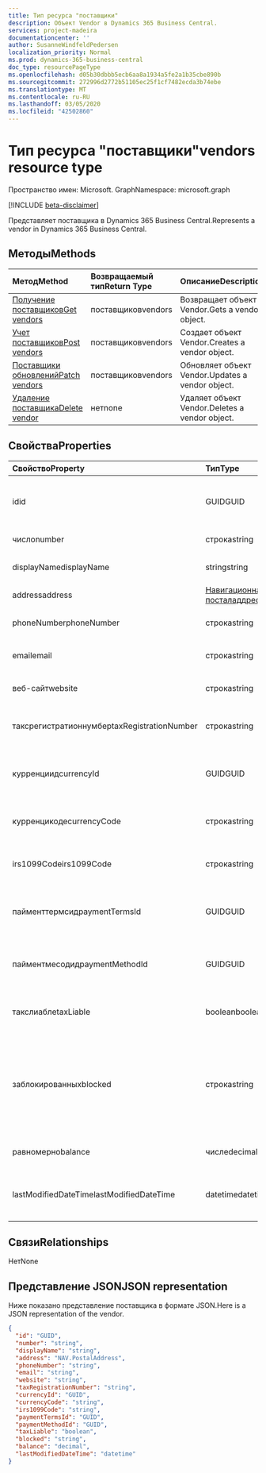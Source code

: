 ```yaml
---
title: Тип ресурса "поставщики"
description: Объект Vendor в Dynamics 365 Business Central.
services: project-madeira
documentationcenter: ''
author: SusanneWindfeldPedersen
localization_priority: Normal
ms.prod: dynamics-365-business-central
doc_type: resourcePageType
ms.openlocfilehash: d05b30dbbb5ecb6aa8a1934a5fe2a1b35cbe890b
ms.sourcegitcommit: 272996d2772b51105ec25f1cf7482ecda3b74ebe
ms.translationtype: MT
ms.contentlocale: ru-RU
ms.lasthandoff: 03/05/2020
ms.locfileid: "42502860"
---
```

# <a name="vendors-resource-type"></a><span data-ttu-id="c3986-103">Тип ресурса "поставщики"</span><span class="sxs-lookup"><span data-stu-id="c3986-103">vendors resource type</span></span>

<span data-ttu-id="c3986-104">Пространство имен: Microsoft. Graph</span><span class="sxs-lookup"><span data-stu-id="c3986-104">Namespace: microsoft.graph</span></span>

[!INCLUDE [beta-disclaimer](../../includes/beta-disclaimer.md)]

<span data-ttu-id="c3986-105">Представляет поставщика в Dynamics 365 Business Central.</span><span class="sxs-lookup"><span data-stu-id="c3986-105">Represents a vendor in Dynamics 365 Business Central.</span></span>

## <a name="methods"></a><span data-ttu-id="c3986-106">Методы</span><span class="sxs-lookup"><span data-stu-id="c3986-106">Methods</span></span>

| <span data-ttu-id="c3986-107">Метод</span><span class="sxs-lookup"><span data-stu-id="c3986-107">Method</span></span>       | <span data-ttu-id="c3986-108">Возвращаемый тип</span><span class="sxs-lookup"><span data-stu-id="c3986-108">Return Type</span></span>  |<span data-ttu-id="c3986-109">Описание</span><span class="sxs-lookup"><span data-stu-id="c3986-109">Description</span></span>|
|:---------------|:--------|:----------|
|[<span data-ttu-id="c3986-110">Получение поставщиков</span><span class="sxs-lookup"><span data-stu-id="c3986-110">Get vendors</span></span>](../api/dynamics-vendor-get.md)|<span data-ttu-id="c3986-111">поставщиков</span><span class="sxs-lookup"><span data-stu-id="c3986-111">vendors</span></span>|<span data-ttu-id="c3986-112">Возвращает объект Vendor.</span><span class="sxs-lookup"><span data-stu-id="c3986-112">Gets a vendor object.</span></span>|
|[<span data-ttu-id="c3986-113">Учет поставщиков</span><span class="sxs-lookup"><span data-stu-id="c3986-113">Post vendors</span></span>](../api/dynamics-create-vendor.md)|<span data-ttu-id="c3986-114">поставщиков</span><span class="sxs-lookup"><span data-stu-id="c3986-114">vendors</span></span>|<span data-ttu-id="c3986-115">Создает объект Vendor.</span><span class="sxs-lookup"><span data-stu-id="c3986-115">Creates a vendor object.</span></span>|
|[<span data-ttu-id="c3986-116">Поставщики обновлений</span><span class="sxs-lookup"><span data-stu-id="c3986-116">Patch vendors</span></span>](../api/dynamics-vendor-update.md)|<span data-ttu-id="c3986-117">поставщиков</span><span class="sxs-lookup"><span data-stu-id="c3986-117">vendors</span></span>|<span data-ttu-id="c3986-118">Обновляет объект Vendor.</span><span class="sxs-lookup"><span data-stu-id="c3986-118">Updates a vendor object.</span></span>|
|[<span data-ttu-id="c3986-119">Удаление поставщика</span><span class="sxs-lookup"><span data-stu-id="c3986-119">Delete vendor</span></span>](../api/dynamics-vendor-delete.md)|<span data-ttu-id="c3986-120">нет</span><span class="sxs-lookup"><span data-stu-id="c3986-120">none</span></span>|<span data-ttu-id="c3986-121">Удаляет объект Vendor.</span><span class="sxs-lookup"><span data-stu-id="c3986-121">Deletes a vendor object.</span></span>|

## <a name="properties"></a><span data-ttu-id="c3986-122">Свойства</span><span class="sxs-lookup"><span data-stu-id="c3986-122">Properties</span></span>
| <span data-ttu-id="c3986-123">Свойство</span><span class="sxs-lookup"><span data-stu-id="c3986-123">Property</span></span>     | <span data-ttu-id="c3986-124">Тип</span><span class="sxs-lookup"><span data-stu-id="c3986-124">Type</span></span>   |<span data-ttu-id="c3986-125">Описание</span><span class="sxs-lookup"><span data-stu-id="c3986-125">Description</span></span>|
|:---------------|:--------|:----------|
|<span data-ttu-id="c3986-126">id</span><span class="sxs-lookup"><span data-stu-id="c3986-126">id</span></span>|<span data-ttu-id="c3986-127">GUID</span><span class="sxs-lookup"><span data-stu-id="c3986-127">GUID</span></span>|<span data-ttu-id="c3986-128">Уникальный идентификатор поставщика.</span><span class="sxs-lookup"><span data-stu-id="c3986-128">The unique ID of the vendor.</span></span> <span data-ttu-id="c3986-129">Не редактируемые.</span><span class="sxs-lookup"><span data-stu-id="c3986-129">Non-editable.</span></span>|
|<span data-ttu-id="c3986-130">число</span><span class="sxs-lookup"><span data-stu-id="c3986-130">number</span></span>|<span data-ttu-id="c3986-131">строка</span><span class="sxs-lookup"><span data-stu-id="c3986-131">string</span></span>|<span data-ttu-id="c3986-132">Номер поставщика.</span><span class="sxs-lookup"><span data-stu-id="c3986-132">The vendor number.</span></span>|
|<span data-ttu-id="c3986-133">displayName</span><span class="sxs-lookup"><span data-stu-id="c3986-133">displayName</span></span>|<span data-ttu-id="c3986-134">string</span><span class="sxs-lookup"><span data-stu-id="c3986-134">string</span></span>|<span data-ttu-id="c3986-135">Отображаемое имя поставщика.</span><span class="sxs-lookup"><span data-stu-id="c3986-135">The vendor's display name.</span></span>|
|<span data-ttu-id="c3986-136">address</span><span class="sxs-lookup"><span data-stu-id="c3986-136">address</span></span>|[<span data-ttu-id="c3986-137">Навигационная. посталаддресс</span><span class="sxs-lookup"><span data-stu-id="c3986-137">NAV.PostalAddress</span></span>](../resources/dynamics-complextypes.md)|<span data-ttu-id="c3986-138">Адрес поставщика.</span><span class="sxs-lookup"><span data-stu-id="c3986-138">The vendor's address.</span></span>|
|<span data-ttu-id="c3986-139">phoneNumber</span><span class="sxs-lookup"><span data-stu-id="c3986-139">phoneNumber</span></span>|<span data-ttu-id="c3986-140">строка</span><span class="sxs-lookup"><span data-stu-id="c3986-140">string</span></span>|<span data-ttu-id="c3986-141">Номер телефона поставщика.</span><span class="sxs-lookup"><span data-stu-id="c3986-141">The vendor's telephone number.</span></span>|
|<span data-ttu-id="c3986-142">email</span><span class="sxs-lookup"><span data-stu-id="c3986-142">email</span></span>|<span data-ttu-id="c3986-143">строка</span><span class="sxs-lookup"><span data-stu-id="c3986-143">string</span></span>|<span data-ttu-id="c3986-144">Адрес электронной почты поставщика.</span><span class="sxs-lookup"><span data-stu-id="c3986-144">The vendor's email address.</span></span>|
|<span data-ttu-id="c3986-145">веб-сайт</span><span class="sxs-lookup"><span data-stu-id="c3986-145">website</span></span>|<span data-ttu-id="c3986-146">строка</span><span class="sxs-lookup"><span data-stu-id="c3986-146">string</span></span>|<span data-ttu-id="c3986-147">Адрес веб-сайта поставщика.</span><span class="sxs-lookup"><span data-stu-id="c3986-147">The vendor's website address.</span></span>|
|<span data-ttu-id="c3986-148">таксрегистратионнумбер</span><span class="sxs-lookup"><span data-stu-id="c3986-148">taxRegistrationNumber</span></span>|<span data-ttu-id="c3986-149">строка</span><span class="sxs-lookup"><span data-stu-id="c3986-149">string</span></span>|<span data-ttu-id="c3986-150">Регистрационный номер налогоплательщика поставщика.</span><span class="sxs-lookup"><span data-stu-id="c3986-150">The vendor's tax registration number.</span></span>|
|<span data-ttu-id="c3986-151">курренциид</span><span class="sxs-lookup"><span data-stu-id="c3986-151">currencyId</span></span>|<span data-ttu-id="c3986-152">GUID</span><span class="sxs-lookup"><span data-stu-id="c3986-152">GUID</span></span>|<span data-ttu-id="c3986-153">Идентификатор кода валюты по умолчанию для поставщика.</span><span class="sxs-lookup"><span data-stu-id="c3986-153">The default currency code ID for the vendor.</span></span>|
|<span data-ttu-id="c3986-154">курренцикоде</span><span class="sxs-lookup"><span data-stu-id="c3986-154">currencyCode</span></span>|<span data-ttu-id="c3986-155">строка</span><span class="sxs-lookup"><span data-stu-id="c3986-155">string</span></span>|<span data-ttu-id="c3986-156">Код валюты по умолчанию для поставщика.</span><span class="sxs-lookup"><span data-stu-id="c3986-156">The default currency code for the vendor.</span></span>|
|<span data-ttu-id="c3986-157">irs1099Code</span><span class="sxs-lookup"><span data-stu-id="c3986-157">irs1099Code</span></span>|<span data-ttu-id="c3986-158">строка</span><span class="sxs-lookup"><span data-stu-id="c3986-158">string</span></span>|<span data-ttu-id="c3986-159">Указывает код 1099 для поставщика.</span><span class="sxs-lookup"><span data-stu-id="c3986-159">Specifies a 1099 code for the vendor.</span></span> <span data-ttu-id="c3986-160">Только для США.</span><span class="sxs-lookup"><span data-stu-id="c3986-160">US only.</span></span>|
|<span data-ttu-id="c3986-161">пайменттермсид</span><span class="sxs-lookup"><span data-stu-id="c3986-161">paymentTermsId</span></span>|<span data-ttu-id="c3986-162">GUID</span><span class="sxs-lookup"><span data-stu-id="c3986-162">GUID</span></span>|<span data-ttu-id="c3986-163">КОД условий оплаты для поставщика по умолчанию.</span><span class="sxs-lookup"><span data-stu-id="c3986-163">The default payment terms ID for the vendor.</span></span>|
|<span data-ttu-id="c3986-164">пайментмесодид</span><span class="sxs-lookup"><span data-stu-id="c3986-164">paymentMethodId</span></span>|<span data-ttu-id="c3986-165">GUID</span><span class="sxs-lookup"><span data-stu-id="c3986-165">GUID</span></span>|<span data-ttu-id="c3986-166">Идентификатор метода оплаты по умолчанию для поставщика.</span><span class="sxs-lookup"><span data-stu-id="c3986-166">The default payment method ID for the vendor.</span></span>|
|<span data-ttu-id="c3986-167">такслиабле</span><span class="sxs-lookup"><span data-stu-id="c3986-167">taxLiable</span></span>|<span data-ttu-id="c3986-168">boolean</span><span class="sxs-lookup"><span data-stu-id="c3986-168">boolean</span></span>|<span data-ttu-id="c3986-169">Указывает, является ли поставщик подлежащей налогообложению.</span><span class="sxs-lookup"><span data-stu-id="c3986-169">Specifies if the vendor is liable for tax.</span></span>|
|<span data-ttu-id="c3986-170">заблокированных</span><span class="sxs-lookup"><span data-stu-id="c3986-170">blocked</span></span>|<span data-ttu-id="c3986-171">строка</span><span class="sxs-lookup"><span data-stu-id="c3986-171">string</span></span>|<span data-ttu-id="c3986-172">Указывает, какие транзакции у поставщика, который не может быть разнесен.</span><span class="sxs-lookup"><span data-stu-id="c3986-172">Specifies which transactions with the vendor that cannot be posted.</span></span> <span data-ttu-id="c3986-173">Допустимые значения: пусто, оплата или все</span><span class="sxs-lookup"><span data-stu-id="c3986-173">Accepted values are blank, Payment or All</span></span>|
|<span data-ttu-id="c3986-174">равномерно</span><span class="sxs-lookup"><span data-stu-id="c3986-174">balance</span></span>|<span data-ttu-id="c3986-175">числе</span><span class="sxs-lookup"><span data-stu-id="c3986-175">decimal</span></span>|<span data-ttu-id="c3986-176">Сальдо поставщика.</span><span class="sxs-lookup"><span data-stu-id="c3986-176">The vendor's balance.</span></span> <span data-ttu-id="c3986-177">Только для чтения.</span><span class="sxs-lookup"><span data-stu-id="c3986-177">Read-Only.</span></span>|
|<span data-ttu-id="c3986-178">lastModifiedDateTime</span><span class="sxs-lookup"><span data-stu-id="c3986-178">lastModifiedDateTime</span></span>|<span data-ttu-id="c3986-179">datetime</span><span class="sxs-lookup"><span data-stu-id="c3986-179">datetime</span></span>|<span data-ttu-id="c3986-180">Дата и время последнего изменения поставщика.</span><span class="sxs-lookup"><span data-stu-id="c3986-180">The last datetime the vendor was modified.</span></span> <span data-ttu-id="c3986-181">Только для чтения.</span><span class="sxs-lookup"><span data-stu-id="c3986-181">Read-Only.</span></span>|  


## <a name="relationships"></a><span data-ttu-id="c3986-182">Связи</span><span class="sxs-lookup"><span data-stu-id="c3986-182">Relationships</span></span>
<span data-ttu-id="c3986-183">Нет</span><span class="sxs-lookup"><span data-stu-id="c3986-183">None</span></span>

## <a name="json-representation"></a><span data-ttu-id="c3986-184">Представление JSON</span><span class="sxs-lookup"><span data-stu-id="c3986-184">JSON representation</span></span>

<span data-ttu-id="c3986-185">Ниже показано представление поставщика в формате JSON.</span><span class="sxs-lookup"><span data-stu-id="c3986-185">Here is a JSON representation of the vendor.</span></span>

```json
{
  "id": "GUID",
  "number": "string",
  "displayName": "string",
  "address": "NAV.PostalAddress",
  "phoneNumber": "string",
  "email": "string",
  "website": "string",
  "taxRegistrationNumber": "string",
  "currencyId": "GUID",
  "currencyCode": "string",
  "irs1099Code": "string",
  "paymentTermsId": "GUID",
  "paymentMethodId": "GUID",
  "taxLiable": "boolean",
  "blocked": "string",
  "balance": "decimal",
  "lastModifiedDateTime": "datetime"
}

```

